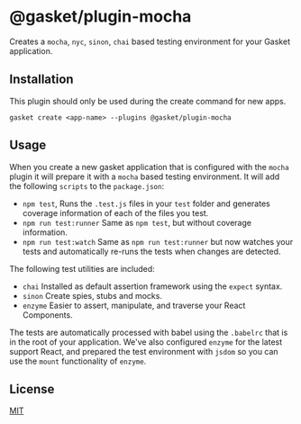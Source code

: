 # @gasket/plugin-mocha

Creates a `mocha`, `nyc`, `sinon`, `chai` based testing environment for your
Gasket application.

## Installation

This plugin should only be used during the create command for new apps.

```
gasket create <app-name> --plugins @gasket/plugin-mocha
```

## Usage

When you create a new gasket application that is configured with the `mocha`
plugin it will prepare it with a `mocha` based testing environment. It will add
the following `scripts` to the `package.json`:

- `npm test`, Runs the `.test.js` files in your `test` folder and generates
  coverage information of each of the files you test.
- `npm run test:runner` Same as `npm test`, but without coverage information.
- `npm run test:watch` Same as `npm run test:runner` but now watches your tests
  and automatically re-runs the tests when changes are detected.

The following test utilities are included:

- `chai` Installed as default assertion framework using the `expect` syntax.
- `sinon` Create spies, stubs and mocks.
- `enzyme` Easier to assert, manipulate, and traverse your React Components.

The tests are automatically processed with babel using the `.babelrc` that is in
the root of your application. We've also configured `enzyme` for the latest
support React, and prepared the test environment with `jsdom` so you can use the
`mount` functionality of `enzyme`.

## License

[MIT](./LICENSE.md)
